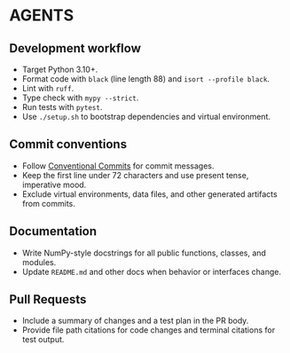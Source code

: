 # AGENTS

## Development workflow
- Target Python 3.10+.
- Format code with `black` (line length 88) and `isort --profile black`.
- Lint with `ruff`.
- Type check with `mypy --strict`.
- Run tests with `pytest`.
- Use `./setup.sh` to bootstrap dependencies and virtual environment.

## Commit conventions
- Follow [Conventional Commits](https://www.conventionalcommits.org/en/v1.0.0/) for commit messages.
- Keep the first line under 72 characters and use present tense, imperative mood.
- Exclude virtual environments, data files, and other generated artifacts from commits.

## Documentation
- Write NumPy-style docstrings for all public functions, classes, and modules.
- Update `README.md` and other docs when behavior or interfaces change.

## Pull Requests
- Include a summary of changes and a test plan in the PR body.
- Provide file path citations for code changes and terminal citations for test output.

